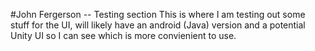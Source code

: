 #John Fergerson -- Testing section
This is where I am testing out some stuff for the UI, will likely have an android (Java) version and a potential Unity UI so I can see which is more convienient to use.
